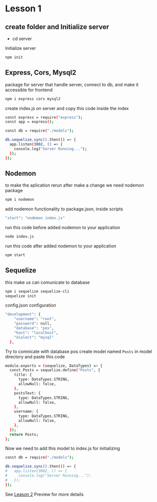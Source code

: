 # Lesson 1

## create folder and Initialize server

- cd server

Initialize server

```bash
npm init
```

## Express, Cors, Mysql2

package for server that handle server, connect to db, and make it accessible for frontend

```bash
npm i express cors mysql2
```

create index.js on server and copy this code inside the index

```bash
const express = require("express");
const app = express();

const db = require("./models");

db.sequelize.sync().then(() => {
  app.listen(3002, () => {
    console.log("Server Running...");
  });
});
```

## Nodemon

to make the aplication rerun after make a change we need nodemon package

```bash
npm i nodemon
```

add nodemon functionality to package.json, inside scripts

```bash
"start": "nodemon index.js"
```

run this code before added nodemon to your application

```bash
node index.js
```

run this code after added nodemon to your application

```bash
npm start
```

## Sequelize

this make us can comunicate to database

```bash
npm i sequelize sequelize-cli
sequelize init
```

config.json configuration

```bash
"development": {
    "username": "root",
    "password": null,
    "database": "pos",
    "host": "localhost",
    "dialect": "mysql"
  },
```

Try to comnicate with database pos
create model named `Posts` in model directory and paste this code

```bash
module.exports = (sequelize, DataTypes) => {
  const Posts = sequelize.define("Posts", {
    title: {
      type: DataTypes.STRING,
      allowNull: false,
    },
    postsText: {
      type: DataTypes.STRING,
      allowNull: false,
    },
    username: {
      type: DataTypes.STRING,
      allowNull: false,
    },
  });
  return Posts;
};
```

Now we need to add this model to index.js for initializing

```bash
const db = require("./models");

db.sequelize.sync().then(() => {
#   app.listen(3002, () => {
#     console.log("Server Running...");
#   });
});
```

See [Leason 2](https://lesson2.com) Preview for more details

